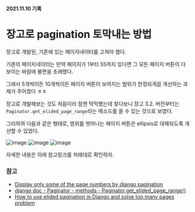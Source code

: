 **2021.11.10 기록**

# 장고로 pagination 토막내는 방법

장고로 개발된, 기존에 있는 페이지네이터를 고쳐야 했다.

기존의 페이지네이터는 만약 페이지가 1부터 55까지 있다면 그 모든 페이지 버튼이 다 보이는 바람에 불편을 초래했다.

그래서 5개씩이든 10개씩이든 페이지 버튼이 보여지는 범위가 한정되게끔 개선하는 과제가 주어졌다 ㅎㅎ

장고로 개발해보는 것도 처음이라 첨엔 막막했는데 찾다보니 장고 3.2. 버전부터는 `Paginator.get_elided_page_range`라는 메소드를 쓸 수 있는 것으로 보였다.

그리하여 다음과 같은 형태로, 범위를 벗어나는 페이지 버튼은 ellipsis로 대체되도록 개선할 수 있었다.

![image](https://user-images.githubusercontent.com/18097984/141092736-1020e401-893e-4c8e-b205-4390f4770a4e.png)
![image](https://user-images.githubusercontent.com/18097984/141092770-56d79709-18a6-46f0-83b5-c5a5b5955bca.png)
![image](https://user-images.githubusercontent.com/18097984/141092787-7b7dabdc-4dae-4139-bf76-5da8a9a19e7a.png)

자세한 내용은 아래 참고링크를 차례대로 확인하자.

### 참고
* [Display only some of the page numbers by django pagination](https://stackoverflow.com/a/66772817)
* [django doc - Paginator - methods - Paginator.get_elided_page_range()](https://docs.djangoproject.com/en/3.2/ref/paginator/#django.core.paginator.Paginator.get_elided_page_range)
* [How to use elided pagination in Django and solve too many pages problem](https://nemecek.be/blog/105/how-to-use-elided-pagination-in-django-and-solve-too-many-pages-problem)
